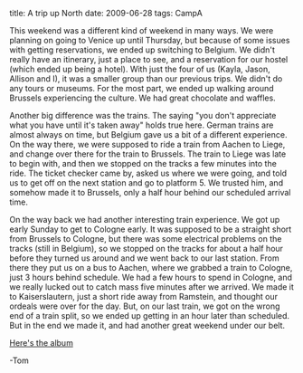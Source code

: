 title: A trip up North 
date: 2009-06-28
tags: CampA

This weekend was a different kind of weekend in many ways. We were planning on going to Venice up until Thursday, but because of some issues with getting reservations, we ended up switching to Belgium. We didn't really have an itinerary, just a place to see, and a reservation for our hostel (which ended up being a hotel). With just the four of us (Kayla, Jason, Allison and I), it was a smaller group than our previous trips. We didn't do any tours or museums. For the most part, we ended up walking around Brussels experiencing the culture. We had great chocolate and waffles.

Another big difference was the trains. The saying "you don't appreciate what you have until it's taken away" holds true here. German trains are almost always on time, but Belgium gave us a bit of a different experience. On the way there, we were supposed to ride a train from Aachen to Liege, and change over there for the train to Brussels. The train to Liege was late to begin with, and then we stopped on the tracks a few minutes into the ride. The ticket checker came by, asked us where we were going, and told us to get off on the next station and go to platform 5. We trusted him, and somehow made it to Brussels, only a half hour behind our scheduled arrival time.

On the way back we had another interesting train experience. We got up early Sunday to get to Cologne early.  It was supposed to be a straight short from Brussels to Cologne, but there was some electrical problems on the tracks (still in Belgium), so we stopped on the tracks for about a half hour before they turned us around and we went back to our last station. From there they put us on a bus to Aachen, where we grabbed a train to Cologne, just 3 hours behind schedule. We had a few hours to spend in Cologne, and we really lucked out to catch mass five minutes after we arrived. We made it to Kaiserslautern, just a short ride away from Ramstein, and thought our ordeals were over for the day. But, on our last train, we got on the wrong end of a train split, so we ended up getting in an hour later than scheduled. But in the end we made it, and had another great weekend under our belt.

[Here's the album](https://www.flickr.com/photos/81581328@N02/albums/72157670643016373)

-Tom



